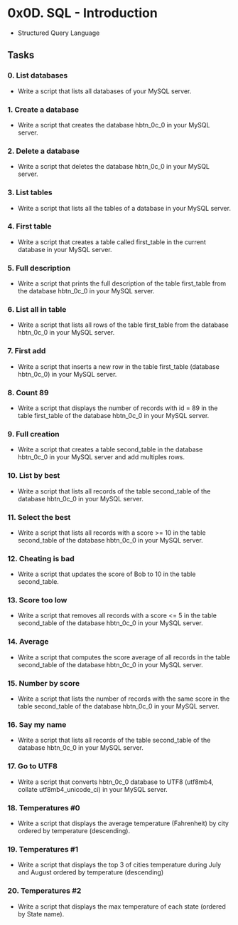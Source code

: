# 0x0D. SQL - Introduction
- Structured Query Language

## Tasks
### 0. List databases
- Write a script that lists all databases of your MySQL server.

### 1. Create a database
- Write a script that creates the database hbtn_0c_0 in your MySQL server.

### 2. Delete a database
- Write a script that deletes the database hbtn_0c_0 in your MySQL server.

### 3. List tables
- Write a script that lists all the tables of a database in your MySQL server.

### 4. First table
- Write a script that creates a table called first_table in the current database in your MySQL server.

### 5. Full description
- Write a script that prints the full description of the table first_table from the database hbtn_0c_0 in your MySQL server.

### 6. List all in table
- Write a script that lists all rows of the table first_table from the database hbtn_0c_0 in your MySQL server.

### 7. First add
- Write a script that inserts a new row in the table first_table (database hbtn_0c_0) in your MySQL server.

### 8. Count 89
- Write a script that displays the number of records with id = 89 in the table first_table of the database hbtn_0c_0 in your MySQL server.

### 9. Full creation
- Write a script that creates a table second_table in the database hbtn_0c_0 in your MySQL server and add multiples rows.

### 10. List by best
- Write a script that lists all records of the table second_table of the database hbtn_0c_0 in your MySQL server.

### 11. Select the best
- Write a script that lists all records with a score >= 10 in the table second_table of the database hbtn_0c_0 in your MySQL server.

### 12. Cheating is bad
- Write a script that updates the score of Bob to 10 in the table second_table.

### 13. Score too low
- Write a script that removes all records with a score <= 5 in the table second_table of the database hbtn_0c_0 in your MySQL server.

### 14. Average
- Write a script that computes the score average of all records in the table second_table of the database hbtn_0c_0 in your MySQL server.

### 15. Number by score
- Write a script that lists the number of records with the same score in the table second_table of the database hbtn_0c_0 in your MySQL server.

### 16. Say my name
- Write a script that lists all records of the table second_table of the database hbtn_0c_0 in your MySQL server.

### 17. Go to UTF8
- Write a script that converts hbtn_0c_0 database to UTF8 (utf8mb4, collate utf8mb4_unicode_ci) in your MySQL server.

### 18. Temperatures #0
- Write a script that displays the average temperature (Fahrenheit) by city ordered by temperature (descending).

### 19. Temperatures #1
- Write a script that displays the top 3 of cities temperature during July and August ordered by temperature (descending)

### 20. Temperatures #2
- Write a script that displays the max temperature of each state (ordered by State name).
